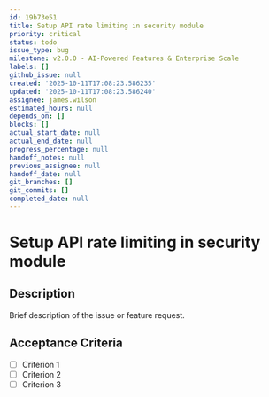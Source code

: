 ```yaml
---
id: 19b73e51
title: Setup API rate limiting in security module
priority: critical
status: todo
issue_type: bug
milestone: v2.0.0 - AI-Powered Features & Enterprise Scale
labels: []
github_issue: null
created: '2025-10-11T17:08:23.586235'
updated: '2025-10-11T17:08:23.586240'
assignee: james.wilson
estimated_hours: null
depends_on: []
blocks: []
actual_start_date: null
actual_end_date: null
progress_percentage: null
handoff_notes: null
previous_assignee: null
handoff_date: null
git_branches: []
git_commits: []
completed_date: null
---
```


# Setup API rate limiting in security module

## Description

Brief description of the issue or feature request.

## Acceptance Criteria

- [ ] Criterion 1
- [ ] Criterion 2
- [ ] Criterion 3